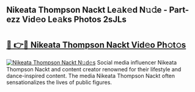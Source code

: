 ## Nikeata Thompson Nackt Le𝚊k𝚎d N𝚞𝚍e - Part-ezz Vid𝚎o Le𝚊ks Photos 2sJLs

# <h2><a href="http://fb450dr.evod.top/?m=Nikeata+Thompson+Nackt">🔗 👉🔴 Nikeata Thompson Nackt Vid𝚎o Ph𝚘t𝚘s</a></h2>

[![Nikeata Thompson Nackt N𝚞d𝚎s](https://i.imgur.com/8V9OHl7.gif)](http://fb450dr.evod.top/?m=Nikeata+Thompson+Nackt)
Social media influencer Nikeata Thompson Nackt and content creator renowned for their lifestyle and dance-inspired content. The media Nikeata Thompson Nackt often sensationalizes the lives of public figures. 
